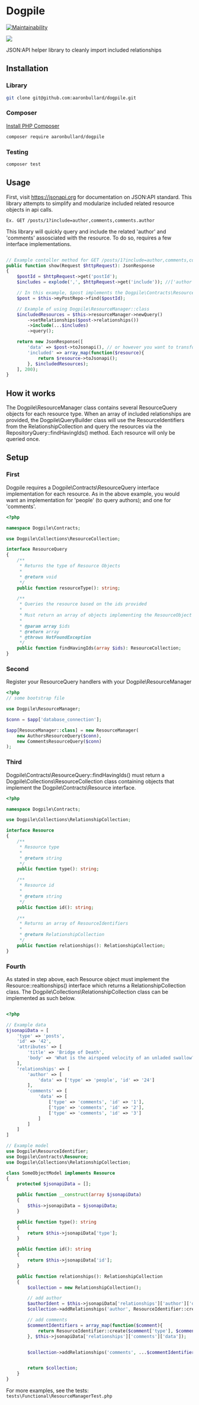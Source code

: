 # Dogpile

[![Maintainability](https://api.codeclimate.com/v1/badges/fd29ace6ed68f526906a/maintainability)](https://codeclimate.com/github/aaronbullard/dogpile/maintainability)

![](./img/dogpile.jpg)

JSON:API helper library to cleanly import included relationships

## Installation

### Library
```bash
git clone git@github.com:aaronbullard/dogpile.git
```

### Composer

[Install PHP Composer](https://getcomposer.org/doc/00-intro.md)

```bash
composer require aaronbullard/dogpile
```

### Testing

```bash
composer test
```

## Usage

First, visit https://jsonapi.org for documentation on JSON:API standard.  This library attempts to simplify and modularize included related resource objects in api calls.

    Ex. GET /posts/1?include=author,comments,comments.author

This library will quickly query and include the related 'author' and 'comments' assosciated with the resource.  To do so, requires a few interface implementations.

```php

// Example contoller method for GET /posts/1?include=author,comments,comments.author
public function show(Request $httpRequest): JsonResponse
{
    $postId = $httpRequest->get('postId');
    $includes = explode(',', $httpRequest->get('include')); //['author', 'comments', 'comments.author'];

    // In this example, $post implements the Dogpile\Contracts\Resource interface;
    $post = $this->myPostRepo->find($postId);

    // Example of using Dogpile\ResourceManager::class
    $includedResources = $this->resourceManager->newQuery()
        ->setRelationships($post->relationships())
        ->include(...$includes)
        ->query();

    return new JsonResponse([
        'data' => $post->toJsonapi(), // or however you want to transform your model
        'included' => array_map(function($resource){
            return $resource->toJsonapi();
        }, $includedResources);
    ], 200);
}
```
## How it works
The Dogpile\ResourceManager class contains several ResourceQuery objects for each resource type.  When an array of included relationships are provided, the Dogpile\QueryBuilder class will use the ResourceIdentifiers from the RelationshipCollection and query the resources via the RepositoryQuery::findHavingIds() method.  Each resource will only be queried once.

## Setup

### First

Dogpile requires a Dogpile\Contracts\ResourceQuery interface implementation for each resource.  As in the above example, you would want an implementation for 'people' (to query authors); and one for 'comments'.

```php
<?php

namespace Dogpile\Contracts;

use Dogpile\Collections\ResourceCollection;

interface ResourceQuery
{
    /**
     * Returns the type of Resource Objects
     *
     * @return void
     */
    public function resourceType(): string;

    /**
     * Queries the resource based on the ids provided
     * 
     * Must return an array of objects implementing the ResourceObject interface
     *
     * @param array $ids
     * @return array
     * @throws NotFoundException
     */
    public function findHavingIds(array $ids): ResourceCollection;
}

```

### Second

Register your ResourceQuery handlers with your Dogpile\ResourceManager

```php
<?php
// some bootstrap file

use Dogpile\ResourceManager;

$conn = $app['database_connection'];

$app[ResouceManager::class] = new ResourceManager(
    new AuthorsResourceQuery($conn),
    new CommentsResourceQuery($conn)
);

```

### Third

Dogpile\Contracts\ResourceQuery::findHavingIds() must return a Dogpile\Collections\ResourceCollection class containing objects that implement the Dogpile\Contracts\Resource interface.

```php
<?php

namespace Dogpile\Contracts;

use Dogpile\Collections\RelationshipCollection;

interface Resource
{
    /**
     * Resource type
     *
     * @return string
     */
    public function type(): string;

    /**
     * Resource id
     *
     * @return string
     */
    public function id(): string;

    /**
     * Returns an array of ResourceIdentifiers
     *
     * @return RelationshipCollection
     */
    public function relationships(): RelationshipCollection;
}
```

### Fourth

As stated in step above, each Resource object must implement the Resource::realtionships() interface which returns a RelationshipCollection class. The Dogpile\Collections\RelationshipCollection class can be implemented as such below.

```php

<?php

// Example data
$jsonapiData = [
    'type' => 'posts',
    'id' => '42',
    'attributes' => [
        'title' => 'Bridge of Death',
        'body' => 'What is the airspeed velocity of an unladed swallow?'
    ],
    'relationships' => [
        'author' => [
            'data' => ['type' => 'people', 'id' => '24']
        ],
        'comments' => [
            'data' => [
                ['type' => 'comments', 'id' => '1'],
                ['type' => 'comments', 'id' => '2'],
                ['type' => 'comments', 'id' => '3']
            ]
        ]
    ]
]

// Example model
use Dogpile\ResourceIdentifier;
use Dogpile\Contracts\Resource;
use Dogpile\Collections\RelationshipCollection;

class SomeObjectModel implements Resource
{
    protected $jsonapiData = [];

    public function __construct(array $jsonapiData)
    {
        $this->jsonapiData = $jsonapiData;
    }

    public function type(): string
    {
        return $this->jsonapiData['type'];
    }

    public function id(): string
    {
        return $this->jsonapiData['id'];
    }

    public function relationships(): RelationshipCollection
    {
        $collection = new RelationshipCollection();

        // add author
        $authorIdent = $this->jsonapiData['relationships']['author']['data'];
        $collection->addRelationships('author', ResourceIdentifier::create($authorIdent['type'], $authorIdent['id']));

        // add comments
        $commentIdentifiers = array_map(function($comment){
            return ResourceIdentifier::create($comment['type'], $comment['id']);
        }, $this->jsonapiData['relationships']['comments']['data']);


        $collection->addRelationships('comments', ...$commentIdentifiers);


        return $collection;
    }
}

```

For more examples, see the tests: `tests\Functional\ResourceManagerTest.php`
